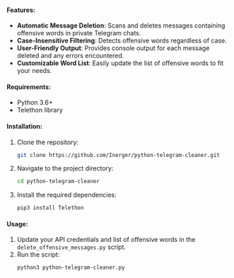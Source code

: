 #### Features:
- **Automatic Message Deletion**: Scans and deletes messages containing offensive words in private Telegram chats.
- **Case-Insensitive Filtering**: Detects offensive words regardless of case.
- **User-Friendly Output**: Provides console output for each message deleted and any errors encountered.
- **Customizable Word List**: Easily update the list of offensive words to fit your needs.

#### Requirements:
- Python 3.6+
- Telethon library

#### Installation:
1. Clone the repository:
   ```sh
   git clone https://github.com/Inerger/python-telegram-cleaner.git
   ```
2. Navigate to the project directory:
   ```sh
   cd python-telegram-cleaner
   ```
3. Install the required dependencies:
   ```sh
   pip3 install Telethon
   ```

#### Usage:
1. Update your API credentials and list of offensive words in the `delete_offensive_messages.py` script.
2. Run the script:
   ```sh
   python3 python-telegram-cleaner.py
   ```


